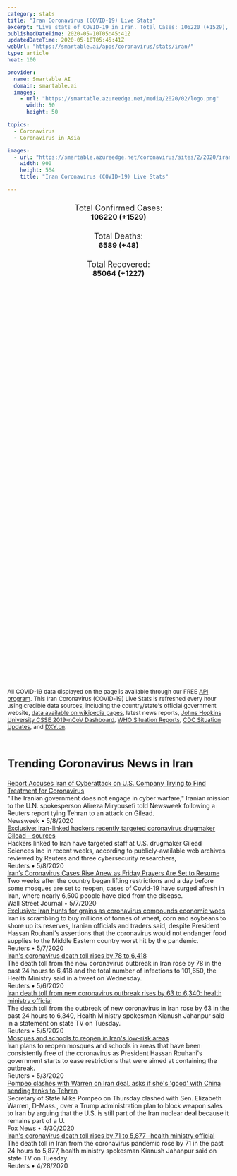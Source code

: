 ```yaml
---
category: stats
title: "Iran Coronavirus (COVID-19) Live Stats"
excerpt: "Live stats of COVID-19 in Iran. Total Cases: 106220 (+1529), Deaths: 6589 (+48), Recoveries: 85064(+1227)."
publishedDateTime: 2020-05-10T05:45:41Z
updatedDateTime: 2020-05-10T05:45:41Z
webUrl: "https://smartable.ai/apps/coronavirus/stats/iran/"
type: article
heat: 100

provider:
  name: Smartable AI
  domain: smartable.ai
  images:
    - url: "https://smartable.azureedge.net/media/2020/02/logo.png"
      width: 50
      height: 50

topics:
  - Coronavirus
  - Coronavirus in Asia

images:
  - url: "https://smartable.azureedge.net/coronavirus/sites/2/2020/iran.jpg"
    width: 900
    height: 564
    title: "Iran Coronavirus (COVID-19) Live Stats"

---
```

<div class="total-stats" style="text-align: center;">
    <h3>
	    <div style="font-size: 18px; font-weight: 400;">Total Confirmed Cases:</div>
	    106220 (<span class='red'>+1529</span>)
    </h3>
    <h3>
	    <div style="font-size: 18px; font-weight: 400;">Total Deaths:</div>
	    6589 (<span class='red'>+48</span>)
    </h3>
    <h3>
	    <div style="font-size: 18px; font-weight: 400;">Total Recovered:</div>
	    85064 (<span class='green'>+1227</span>)
    </h3>
</div>

<script type="text/javascript" src="https://www.gstatic.com/charts/loader.js"></script>

<div id="time_series_chart" style="width: 100%; height: 400px;"></div>
<script type="text/javascript">
  google.charts.load('current', {'packages':['corechart']});
  google.charts.setOnLoadCallback(drawChart);
  function drawChart() {
    var data = google.visualization.arrayToDataTable([
      ['Date', 'Total Cases', 'Total Deaths', 'Total Recovered'],
      ['1/22/2020', 0, 0, 0],['1/23/2020', 0, 0, 0],['1/24/2020', 0, 0, 0],['1/25/2020', 0, 0, 0],['1/26/2020', 0, 0, 0],['1/27/2020', 0, 0, 0],['1/28/2020', 0, 0, 0],['1/29/2020', 0, 0, 0],['1/30/2020', 0, 0, 0],['1/31/2020', 0, 0, 0],['2/1/2020', 0, 0, 0],['2/2/2020', 0, 0, 0],['2/3/2020', 0, 0, 0],['2/4/2020', 0, 0, 0],['2/5/2020', 0, 0, 0],['2/6/2020', 0, 0, 0],['2/7/2020', 0, 0, 0],['2/8/2020', 0, 0, 0],['2/9/2020', 0, 0, 0],['2/10/2020', 0, 0, 0],['2/11/2020', 0, 0, 0],['2/12/2020', 0, 0, 0],['2/13/2020', 0, 0, 0],['2/14/2020', 0, 0, 0],['2/15/2020', 0, 0, 0],['2/16/2020', 0, 0, 0],['2/17/2020', 0, 0, 0],['2/18/2020', 0, 0, 0],['2/19/2020', 2, 2, 0],['2/20/2020', 5, 2, 0],['2/21/2020', 18, 4, 0],['2/22/2020', 28, 5, 0],['2/23/2020', 43, 8, 0],['2/24/2020', 61, 12, 0],['2/25/2020', 95, 16, 0],['2/26/2020', 139, 19, 49],['2/27/2020', 245, 26, 49],['2/28/2020', 388, 34, 73],['2/29/2020', 593, 43, 123],['3/1/2020', 978, 54, 175],['3/2/2020', 1501, 66, 291],['3/3/2020', 2336, 77, 291],['3/4/2020', 2922, 92, 552],['3/5/2020', 3513, 107, 739],['3/6/2020', 4747, 124, 913],['3/7/2020', 5823, 145, 1669],['3/8/2020', 6566, 194, 2134],['3/9/2020', 7161, 237, 2394],['3/10/2020', 8042, 291, 2731],['3/11/2020', 9000, 354, 2959],['3/12/2020', 10075, 429, 3276],['3/13/2020', 11364, 514, 3529],['3/14/2020', 12729, 611, 4339],['3/15/2020', 13938, 724, 4590],['3/16/2020', 14991, 853, 4996],['3/17/2020', 16169, 988, 5389],['3/18/2020', 17361, 1135, 5710],['3/19/2020', 18407, 1284, 5979],['3/20/2020', 19644, 1433, 6745],['3/21/2020', 20610, 1556, 7635],['3/22/2020', 21638, 1685, 7931],['3/23/2020', 23049, 1812, 8376],['3/24/2020', 24811, 1934, 8913],['3/25/2020', 27017, 2077, 9625],['3/26/2020', 29406, 2234, 10457],['3/27/2020', 32332, 2378, 11133],['3/28/2020', 35408, 2517, 11679],['3/29/2020', 38309, 2640, 12391],['3/30/2020', 41495, 2757, 13911],['3/31/2020', 44605, 2898, 14656],['4/1/2020', 47593, 3036, 15473],['4/2/2020', 50468, 3160, 16711],['4/3/2020', 53183, 3294, 17935],['4/4/2020', 55743, 3452, 19736],['4/5/2020', 58226, 3603, 22011],['4/6/2020', 60500, 3739, 24236],['4/7/2020', 62589, 3872, 27039],['4/8/2020', 66220, 4003, 29812],['4/9/2020', 66220, 4110, 32309],['4/10/2020', 68192, 4232, 35465],['4/11/2020', 70029, 4357, 41947],['4/12/2020', 71686, 4474, 43894],['4/13/2020', 73303, 4585, 45983],['4/14/2020', 74877, 4683, 48129],['4/15/2020', 76389, 4777, 49933],['4/16/2020', 77995, 4869, 52229],['4/17/2020', 79494, 4958, 54064],['4/18/2020', 80868, 5031, 55987],['4/19/2020', 82211, 5118, 57023],['4/20/2020', 83505, 5209, 59273],['4/21/2020', 84802, 5297, 60965],['4/22/2020', 85996, 5391, 63113],['4/23/2020', 87026, 5481, 64843],['4/24/2020', 88194, 5574, 66599],['4/25/2020', 89328, 5650, 68193],['4/26/2020', 90481, 5710, 69657],['4/27/2020', 91472, 5806, 70933],['4/28/2020', 92584, 5877, 72439],['4/29/2020', 93657, 5957, 73791],['4/30/2020', 94640, 6028, 75103],['5/1/2020', 95544, 6092, 76226],['5/2/2020', 96448, 6156, 77350],['5/3/2020', 97424, 6203, 78422],['5/4/2020', 98647, 6277, 79379],['5/5/2020', 99970, 6340, 80475],['5/6/2020', 101650, 6418, 81587],['5/7/2020', 103135, 6486, 82744],['5/8/2020', 104691, 6541, 83837],['5/9/2020', 106220, 6589, 85064],
    ]);
    var options = {
      curveType: 'none',
      chartArea: {'width': '80%', 'height': '80%'},
      legend: { position: 'top' },
      lineWidth: 5,
      colors: ['#f60109', '#444444', '#81B71F']
    };
    var chart = new google.visualization.LineChart(document.getElementById('time_series_chart'));
    chart.draw(data, options);
  }
</script>

<div id="geo_chart" style="width: 100%; height: 500px;"></div>
<script type="text/javascript">
  google.charts.load('current', {
    'packages':['geochart'],
    'mapsApiKey': 'AIzaSyDk1HhVhLaveyKrUhhHZ5YwzIpEcbdal6U'
  });
  google.charts.setOnLoadCallback(drawRegionsMap);
  function drawRegionsMap() {
    var data = google.visualization.arrayToDataTable([
      ['Location', 'Total Cases', 'Total Deaths'],
      ["Iran", 106220, 6589]
    ]);
    var options = {
      backgroundColor: {fill:'transparent',stroke:'#FFF' ,strokeWidth:0 }, 
      region: 'IR',
      resolution: 'countries', 
      legend: 'none',
      colorAxis: {
          colors: ['#FFE2E2', '#f60109']
      }
    };
    var chart = new google.visualization.GeoChart(document.getElementById('geo_chart'));
    chart.draw(data, options);
  };
</script>



<span style="font-size: 13px">All COVID-19 data displayed on the page is available through our FREE <a href="https://developer.smartable.ai">API program</a>. This Iran Coronavirus (COVID-19) Live Stats is refreshed every hour using credible data sources, including the country/state's official government website, <a href="https://en.wikipedia.org/wiki/2019%E2%80%9320_coronavirus_pandemic" target="_blank">data available on wikipedia pages</a>, latest news reports, <a href="https://systems.jhu.edu/research/public-health/ncov/" target="_blank">Johns Hopkins University CSSE 2019-nCoV Dashboard</a>, <a href="https://www.who.int/emergencies/diseases/novel-coronavirus-2019/situation-reports" target="_blank">WHO Situation Reports</a>, <a href="https://www.cdc.gov/coronavirus/2019-ncov/index.html" target="_blank">CDC Situation Updates</a>, and <a href="https://ncov.dxy.cn/ncovh5/view/pneumonia" target="_blank">DXY.cn</a>.</span>


<h2 id="news" class="center" style="margin-top: 60px; font-size: 25px;">Trending Coronavirus News in Iran</h2>
<div class="row">
<div class="col-md-6 col-sm-12">
  <div class="content-card">
	<a href="https://www.newsweek.com/report-accuses-iran-attack-drug-company-coronavirus-1502838"><div class="card-image" style="background-image: url(https://d.newsweek.com/en/full/1588511/gilead-cyber-attack-iran-remdesivir.jpg)"></div></a>
	<div class="content">
		<div class="card-title"><a href="https://www.newsweek.com/report-accuses-iran-attack-drug-company-coronavirus-1502838">Report Accuses Iran of Cyberattack on U.S. Company Trying to Find Treatment for Coronavirus</a></div>
		<div class="card-excerpt">"The Iranian government does not engage in cyber warfare," Iranian mission to the U.N. spokesperson Alireza Miryousefi told Newsweek following a Reuters report tying Tehran to an attack on Gilead.</div>
		<div class="card-meta">
			<span class="card-provider">Newsweek</span> • <span class="card-date">5/8/2020</span>
		</div>
	</div>
  </div>
</div>
<div class="col-md-6 col-sm-12">
  <div class="content-card">
	<a href="https://www.reuters.com/article/us-healthcare-coronavirus-gilead-iran-ex-idUSKBN22K2EV"><div class="card-image" style="background-image: url(https://s4.reutersmedia.net/resources/r/?m=02&d=20200508&t=2&i=1517969081&w=&fh=545px&fw=&ll=&pl=&sq=&r=LYNXMPEG471IY)"></div></a>
	<div class="content">
		<div class="card-title"><a href="https://www.reuters.com/article/us-healthcare-coronavirus-gilead-iran-ex-idUSKBN22K2EV">Exclusive: Iran-linked hackers recently targeted coronavirus drugmaker Gilead - sources</a></div>
		<div class="card-excerpt">Hackers linked to Iran have targeted staff at U.S. drugmaker Gilead Sciences Inc in recent weeks, according to publicly-available web archives reviewed by Reuters and three cybersecurity researchers,</div>
		<div class="card-meta">
			<span class="card-provider">Reuters</span> • <span class="card-date">5/8/2020</span>
		</div>
	</div>
  </div>
</div>
<div class="col-md-6 col-sm-12">
  <div class="content-card">
	<a href="https://www.wsj.com/articles/irans-coronavirus-cases-rise-anew-as-friday-prayers-are-set-to-resume-11588870093"><div class="card-image" style="background-image: url(https://images.wsj.net/im-184319/social)"></div></a>
	<div class="content">
		<div class="card-title"><a href="https://www.wsj.com/articles/irans-coronavirus-cases-rise-anew-as-friday-prayers-are-set-to-resume-11588870093">Iran’s Coronavirus Cases Rise Anew as Friday Prayers Are Set to Resume</a></div>
		<div class="card-excerpt">Two weeks after the country began lifting restrictions and a day before some mosques are set to reopen, cases of Covid-19 have surged afresh in Iran, where nearly 6,500 people have died from the disease.</div>
		<div class="card-meta">
			<span class="card-provider">Wall Street Journal</span> • <span class="card-date">5/7/2020</span>
		</div>
	</div>
  </div>
</div>
<div class="col-md-6 col-sm-12">
  <div class="content-card">
	<a href="https://www.reuters.com/article/us-health-coronavirus-iran-grains-exclus-idUSKBN22J233"><div class="card-image" style="background-image: url(https://s2.reutersmedia.net/resources/r/?m=02&d=20200507&t=2&i=1517812534&w=&fh=545px&fw=&ll=&pl=&sq=&r=LYNXMPEG4616D)"></div></a>
	<div class="content">
		<div class="card-title"><a href="https://www.reuters.com/article/us-health-coronavirus-iran-grains-exclus-idUSKBN22J233">Exclusive: Iran hunts for grains as coronavirus compounds economic woes</a></div>
		<div class="card-excerpt">Iran is scrambling to buy millions of tonnes of wheat, corn and soybeans to shore up its reserves, Iranian officials and traders said, despite President Hassan Rouhani's assertions that the coronavirus would not endanger food supplies to the Middle Eastern country worst hit by the pandemic.</div>
		<div class="card-meta">
			<span class="card-provider">Reuters</span> • <span class="card-date">5/7/2020</span>
		</div>
	</div>
  </div>
</div>
<div class="col-md-6 col-sm-12">
  <div class="content-card">
	<a href="https://www.reuters.com/article/us-health-coronavirus-iran-idUSKBN22I1CH"><div class="card-image" style="background-image: url(https://s1.reutersmedia.net/resources/r/?m=02&d=20200506&t=2&i=1517636961&w=&fh=545px&fw=&ll=&pl=&sq=&r=LYNXMPEG450S1)"></div></a>
	<div class="content">
		<div class="card-title"><a href="https://www.reuters.com/article/us-health-coronavirus-iran-idUSKBN22I1CH">Iran's coronavirus death toll rises by 78 to 6,418</a></div>
		<div class="card-excerpt">The death toll from the new coronavirus outbreak in Iran rose by 78 in the past 24 hours to 6,418 and the total number of infections to 101,650, the Health Ministry said in a tweet on Wednesday.</div>
		<div class="card-meta">
			<span class="card-provider">Reuters</span> • <span class="card-date">5/6/2020</span>
		</div>
	</div>
  </div>
</div>
<div class="col-md-6 col-sm-12">
  <div class="content-card">
	<a href="https://www.reuters.com/article/us-health-coronavirus-iran-idUSKBN22H13H"><div class="card-image" style="background-image: url(https://s4.reutersmedia.net/resources/r/?m=02&d=20200505&t=2&i=1517503627&w=&fh=545px&fw=&ll=&pl=&sq=&r=LYNXMPEG440LU)"></div></a>
	<div class="content">
		<div class="card-title"><a href="https://www.reuters.com/article/us-health-coronavirus-iran-idUSKBN22H13H">Iran death toll from new coronavirus outbreak rises by 63 to 6,340: health ministry official</a></div>
		<div class="card-excerpt">The death toll from the outbreak of new coronavirus in Iran rose by 63 in the past 24 hours to 6,340, Health Ministry spokesman Kianush Jahanpur said in a statement on state TV on Tuesday.</div>
		<div class="card-meta">
			<span class="card-provider">Reuters</span> • <span class="card-date">5/5/2020</span>
		</div>
	</div>
  </div>
</div>
<div class="col-md-6 col-sm-12">
  <div class="content-card">
	<a href="https://www.reuters.com/article/us-health-coronavirus-iran-idUSKBN22F090"><div class="card-image" style="background-image: url(https://s1.reutersmedia.net/resources/r/?m=02&d=20200503&t=2&i=1517295700&w=&fh=545px&fw=&ll=&pl=&sq=&r=LYNXMPEG42070)"></div></a>
	<div class="content">
		<div class="card-title"><a href="https://www.reuters.com/article/us-health-coronavirus-iran-idUSKBN22F090">Mosques and schools to reopen in Iran's low-risk areas</a></div>
		<div class="card-excerpt">Iran plans to reopen mosques and schools in areas that have been consistently free of the coronavirus as President Hassan Rouhani's government starts to ease restrictions that were aimed at containing the outbreak.</div>
		<div class="card-meta">
			<span class="card-provider">Reuters</span> • <span class="card-date">5/3/2020</span>
		</div>
	</div>
  </div>
</div>
<div class="col-md-6 col-sm-12">
  <div class="content-card">
	<a href="https://www.foxnews.com/politics/pompeo-warren-iran-deal-china-sending-tanks"><div class="card-image" style="background-image: url(https://cf-images.us-east-1.prod.boltdns.net/v1/static/694940094001/d86f2324-b516-4d77-bf02-ff7f493dd247/d56bddf3-f115-4cab-a01a-f8d042b06a3f/1280x720/match/image.jpg)"></div></a>
	<div class="content">
		<div class="card-title"><a href="https://www.foxnews.com/politics/pompeo-warren-iran-deal-china-sending-tanks">Pompeo clashes with Warren on Iran deal, asks if she's 'good' with China sending tanks to Tehran</a></div>
		<div class="card-excerpt">Secretary of State Mike Pompeo on Thursday clashed with Sen. Elizabeth Warren, D-Mass., over a Trump administration plan to block weapon sales to Iran by arguing that the U.S. is still part of the Iran nuclear deal because it remains part of a U.</div>
		<div class="card-meta">
			<span class="card-provider">Fox News</span> • <span class="card-date">4/30/2020</span>
		</div>
	</div>
  </div>
</div>
<div class="col-md-6 col-sm-12">
  <div class="content-card">
	<a href="https://www.reuters.com/article/us-health-coronavirus-iran-idUSKCN22A1CL"><div class="card-image" style="background-image: url(https://s4.reutersmedia.net/resources_v3/images/rcom-default.png)"></div></a>
	<div class="content">
		<div class="card-title"><a href="https://www.reuters.com/article/us-health-coronavirus-iran-idUSKCN22A1CL">Iran's coronavirus death toll rises by 71 to 5,877 -health ministry official</a></div>
		<div class="card-excerpt">The death toll in Iran from the coronavirus pandemic rose by 71 in the past 24 hours to 5,877, health ministry spokesman Kianush Jahanpur said on state TV on Tuesday.</div>
		<div class="card-meta">
			<span class="card-provider">Reuters</span> • <span class="card-date">4/28/2020</span>
		</div>
	</div>
  </div>
</div>

</div>

